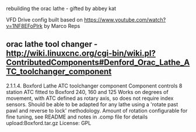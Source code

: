   rebuilding the orac lathe - gifted by abbey kat

VFD Drive config built based on https://www.youtube.com/watch?v=1NF8EFoPlrk  by Marco Reps
 
orac lathe tool changer - http://wiki.linuxcnc.org/cgi-bin/wiki.pl?ContributedComponents#Denford_Orac_Lathe_ATC_toolchanger_component
-
2.1.1.4. Boxford Lathe ATC toolchanger component
Component controls 8 station ATC fitted to Boxford 240, 160 and 125 
Works on degrees of movement, with ATC defined as rotary axis, so does not require index sensors. 
Should be able to be adapted for any lathe using a 'rotate past pawl and reverse to lock' methodology. 
Amount of rotation configurable for fine tuning, see README and notes in .comp file for details 
upload:Boxford.tar.gz 
License: GPL 

